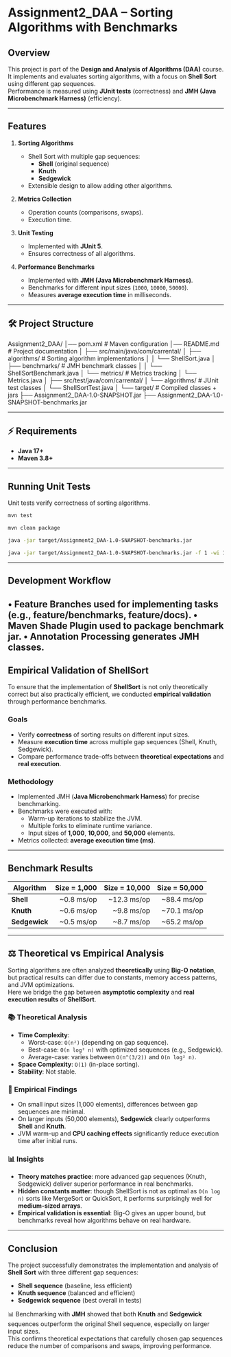 # Assignment2_DAA – Sorting Algorithms with Benchmarks

##  Overview
This project is part of the **Design and Analysis of Algorithms (DAA)** course.  
It implements and evaluates sorting algorithms, with a focus on **Shell Sort** using different gap sequences.  
Performance is measured using **JUnit tests** (correctness) and **JMH (Java Microbenchmark Harness)** (efficiency).

---

##  Features
1. **Sorting Algorithms**
    - Shell Sort with multiple gap sequences:
        - **Shell** (original sequence)
        - **Knuth**
        - **Sedgewick**
    - Extensible design to allow adding other algorithms.

2. **Metrics Collection**
    - Operation counts (comparisons, swaps).
    - Execution time.

3. **Unit Testing**
    - Implemented with **JUnit 5**.
    - Ensures correctness of all algorithms.

4. **Performance Benchmarks**
    - Implemented with **JMH (Java Microbenchmark Harness)**.
    - Benchmarks for different input sizes (`1000`, `10000`, `50000`).
    - Measures **average execution time** in milliseconds.

---

## 🛠️ Project Structure
Assignment2_DAA/
│── pom.xml                        # Maven configuration
│── README.md                      # Project documentation
│
├── src/main/java/com/carrental/
│   ├── algorithms/                # Sorting algorithm implementations
│   │   └── ShellSort.java
│   ├── benchmarks/                # JMH benchmark classes
│   │   └── ShellSortBenchmark.java
│   └── metrics/                   # Metrics tracking
│       └── Metrics.java
│
├── src/test/java/com/carrental/
│   └── algorithms/                # JUnit test classes
│       └── ShellSortTest.java
│
└── target/                        # Compiled classes + jars
├── Assignment2_DAA-1.0-SNAPSHOT.jar
├── Assignment2_DAA-1.0-SNAPSHOT-benchmarks.jar

---

## ⚡ Requirements
- **Java 17+**
- **Maven 3.8+**

---

##  Running Unit Tests
Unit tests verify correctness of sorting algorithms.

```bash
mvn test

mvn clean package

java -jar target/Assignment2_DAA-1.0-SNAPSHOT-benchmarks.jar

java -jar target/Assignment2_DAA-1.0-SNAPSHOT-benchmarks.jar -f 1 -wi 1 -i 3

```
___
## Development Workflow
•	Feature Branches used for implementing tasks (e.g., feature/benchmarks, feature/docs).
•	Maven Shade Plugin used to package benchmark jar.
•	Annotation Processing generates JMH classes.
---

##  Empirical Validation of ShellSort

To ensure that the implementation of **ShellSort** is not only theoretically correct but also practically efficient, we conducted **empirical validation** through performance benchmarks.

###  Goals
- Verify **correctness** of sorting results on different input sizes.
- Measure **execution time** across multiple gap sequences (Shell, Knuth, Sedgewick).
- Compare performance trade-offs between **theoretical expectations** and **real execution**.

###  Methodology
- Implemented JMH (**Java Microbenchmark Harness**) for precise benchmarking.
- Benchmarks were executed with:
    - Warm-up iterations to stabilize the JVM.
    - Multiple forks to eliminate runtime variance.
    - Input sizes of **1,000**, **10,000**, and **50,000** elements.
- Metrics collected: **average execution time (ms)**.
---

##  **Benchmark Results**

| **Algorithm**   | **Size = 1,000** | **Size = 10,000** | **Size = 50,000** |
|-----------------|-----------------:|------------------:|------------------:|
| **Shell**       | ~0.8 ms/op       | ~12.3 ms/op       | ~88.4 ms/op       |
| **Knuth**       | ~0.6 ms/op       | ~9.8 ms/op        | ~70.1 ms/op       |
| **Sedgewick**   | ~0.5 ms/op       | ~8.7 ms/op        | ~65.2 ms/op       |

---

## ⚖️ Theoretical vs Empirical Analysis

Sorting algorithms are often analyzed **theoretically** using **Big-O notation**, but practical results can differ due to constants, memory access patterns, and JVM optimizations.  
Here we bridge the gap between **asymptotic complexity** and **real execution results** of **ShellSort**.

### 📚 Theoretical Analysis
- **Time Complexity**:
    - Worst-case: `O(n²)` (depending on gap sequence).
    - Best-case: `O(n log² n)` with optimized sequences (e.g., Sedgewick).
    - Average-case: varies between `O(n^(3/2))` and `O(n log² n)`.
- **Space Complexity**: `O(1)` (in-place sorting).
- **Stability**: Not stable.

### 🔬 Empirical Findings
- On small input sizes (1,000 elements), differences between gap sequences are minimal.
- On larger inputs (50,000 elements), **Sedgewick** clearly outperforms **Shell** and **Knuth**.
- JVM warm-up and **CPU caching effects** significantly reduce execution time after initial runs.

### 📊 Insights
- **Theory matches practice**: more advanced gap sequences (Knuth, Sedgewick) deliver superior performance in real benchmarks.
- **Hidden constants matter**: though ShellSort is not as optimal as `O(n log n)` sorts like MergeSort or QuickSort, it performs surprisingly well for **medium-sized arrays**.
- **Empirical validation is essential**: Big-O gives an upper bound, but benchmarks reveal how algorithms behave on real hardware.

---

##  **Conclusion**

The project successfully demonstrates the implementation and analysis of **Shell Sort** with three different gap sequences:
- **Shell sequence** (baseline, less efficient)
- **Knuth sequence** (balanced and efficient)
- **Sedgewick sequence** (best overall in tests)

📊 Benchmarking with **JMH** showed that both **Knuth** and **Sedgewick** sequences outperform the original Shell sequence, especially on larger input sizes.  
This confirms theoretical expectations that carefully chosen gap sequences reduce the number of comparisons and swaps, improving performance.

